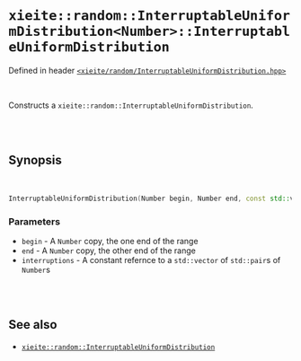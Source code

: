 # `xieite::random::InterruptableUniformDistribution<Number>::InterruptableUniformDistribution`
Defined in header [`<xieite/random/InterruptableUniformDistribution.hpp>`](https://github.com/Eczbek/xieite/tree/main/include/random/InterruptableUniformDistribution.hpp)

<br/>

Constructs a `xieite::random::InterruptableUniformDistribution`.

<br/><br/>

## Synopsis

<br/>

```cpp
InterruptableUniformDistribution(Number begin, Number end, const std::vector<std::pair<Number, Number>>& interruptions);
```
### Parameters
- `begin` - A `Number` copy, the one end of the range
- `end` - A `Number` copy, the other end of the range
- `interruptions` - A constant refernce to a `std::vector` of `std::pair`s of `Number`s

<br/><br/>

## See also
- [`xieite::random::InterruptableUniformDistribution`](https://github.com/Eczbek/xieite/tree/main/docs/random/InterruptableUniformDistribution.md)
